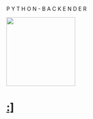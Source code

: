 P Y T H O N  -  B A C K E N D E R

<div>
<a href="https://github.com/0nlySpirit">
<img loading="lazy" height="180em" src="https://github-readme-stats.vercel.app/api/top-langs/?username=G4brielXavier&layout=compact&langs_count=7&theme=dark"/>
</div>

<h1>:]</h1>
